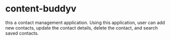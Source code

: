 # content-buddyv
this a contact management application. Using this application, user can add new contacts, update the contact details, delete the contact, and search saved contacts. 

